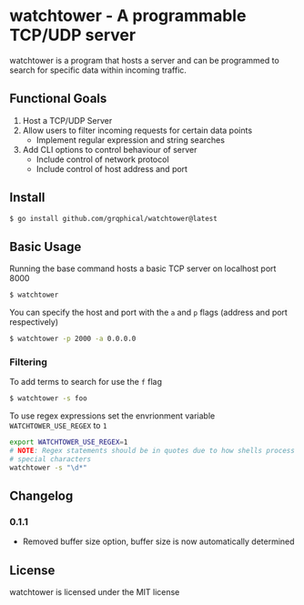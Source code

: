 # watchtower - A programmable TCP/UDP server

watchtower is a program that hosts a server and can be programmed to search for specific data within incoming traffic.

## Functional Goals

1. Host a TCP/UDP Server
2. Allow users to filter incoming requests for certain data points
   - Implement regular expression and string searches
3. Add CLI options to control behaviour of server
   - Include control of network protocol
   - Include control of host address and port

## Install

```bash
$ go install github.com/grqphical/watchtower@latest
```

## Basic Usage

Running the base command hosts a basic TCP server on localhost port 8000

```bash
$ watchtower
```

You can specify the host and port with the `a` and `p` flags (address and port respectively)

```bash
$ watchtower -p 2000 -a 0.0.0.0
```

### Filtering

To add terms to search for use the `f` flag

```bash
$ watchtower -s foo
```

To use regex expressions set the envrionment variable `WATCHTOWER_USE_REGEX` to `1`

```bash
export WATCHTOWER_USE_REGEX=1
# NOTE: Regex statements should be in quotes due to how shells process backslashes and other
# special characters
watchtower -s "\d*"
```

## Changelog

### 0.1.1

- Removed buffer size option, buffer size is now automatically determined

## License

watchtower is licensed under the MIT license
